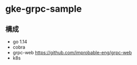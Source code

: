# gke-grpc-sample

## 構成
- go 1.14
- cobra
- grpc-web
https://github.com/improbable-eng/grpc-web
- k8s
